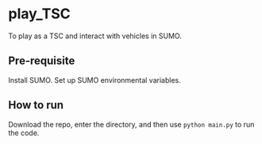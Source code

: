# play_TSC

To play as a TSC and interact with vehicles in SUMO.

## Pre-requisite
Install SUMO. Set up SUMO environmental variables.

## How to run

Download the repo, enter the directory, and then use `python main.py` to run the code.
